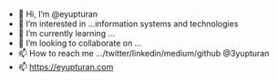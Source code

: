- 👋 Hi, I’m @eyupturan
- 👀 I’m interested in ...information systems and technologies
- 🌱 I’m currently learning ...
- 💞️ I’m looking to collaborate on ...
- 📫 How to reach me .../twitter/linkedin/medium/github @3yupturan
- 📫 https://eyupturan.com

<!---
3yupturan/3yupturan is a ✨ special ✨ repository because its `README.md` (this file) appears on your GitHub profile.
You can click the Preview link to take a look at your changes.
--->

